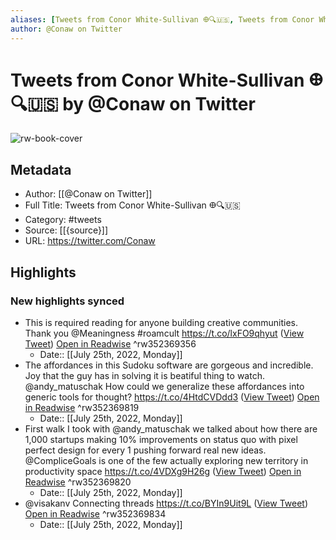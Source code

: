 ```yaml
---
aliases: [Tweets from Conor White-Sullivan 𐃏🔍🇺🇸, Tweets from Conor White-Sullivan 𐃏🔍🇺🇸]
author: @Conaw on Twitter
---
```

# Tweets from Conor White-Sullivan 𐃏🔍🇺🇸 by @Conaw on Twitter

![rw-book-cover](https://pbs.twimg.com/profile_images/1327975905780670464/gbBmU0Gf.jpg)

## Metadata
- Author: [[@Conaw on Twitter]]
- Full Title: Tweets from Conor White-Sullivan 𐃏🔍🇺🇸
- Category: #tweets
- Source: [[{source}]]
- URL: https://twitter.com/Conaw

## Highlights
### New highlights synced
- This is required reading for anyone building creative communities.
  Thank you @Meaningness
  #roamcult https://t.co/lxFO9qhyut ([View Tweet](https://twitter.com/Conaw/status/1285981806852882432)) [Open in Readwise](https://readwise.io/open/352369356) ^rw352369356
    - Date:: [[July 25th, 2022, Monday]]
- The affordances in this Sudoku software are gorgeous and incredible.
  Joy that the guy has in solving it is beatiful thing to watch.
  @andy_matuschak How could we generalize these affordances into generic tools for thought?
  https://t.co/4HtdCVDdd3 ([View Tweet](https://twitter.com/Conaw/status/1265036367383281666)) [Open in Readwise](https://readwise.io/open/352369819) ^rw352369819
    - Date:: [[July 25th, 2022, Monday]]
- First walk I took with @andy_matuschak we talked about how there are 1,000 startups making 10% improvements on status quo with pixel perfect design for every 1 pushing forward real new ideas.
  @CompliceGoals is one of the few actually exploring new territory in productivity space https://t.co/4VDXg9H26g ([View Tweet](https://twitter.com/Conaw/status/1264740261667586048)) [Open in Readwise](https://readwise.io/open/352369820) ^rw352369820
    - Date:: [[July 25th, 2022, Monday]]
- @visakanv Connecting threads
  https://t.co/BYIn9Uit9L ([View Tweet](https://twitter.com/Conaw/status/1262179029894877184)) [Open in Readwise](https://readwise.io/open/352369834) ^rw352369834
    - Date:: [[July 25th, 2022, Monday]]
